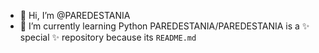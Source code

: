 - 👋 Hi, I’m @PAREDESTANIA
- 🌱 I’m currently learning Python 
PAREDESTANIA/PAREDESTANIA is a ✨ special ✨ repository because its `README.md` 
